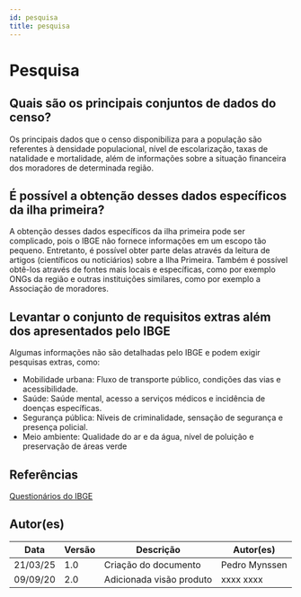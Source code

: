 ```yaml
---
id: pesquisa
title: pesquisa
---
```


# Pesquisa 

## Quais são os principais conjuntos de dados do censo?

Os principais dados que o censo disponibiliza para a população são referentes à densidade populacional, nível de escolarização, taxas de natalidade e mortalidade, além de informações sobre a situação financeira dos moradores de determinada região.

## É possível a obtenção desses dados específicos da ilha primeira?
A obtenção desses dados específicos da ilha primeira pode ser complicado, pois o IBGE não fornece informações em um escopo tão pequeno. Entretanto, é possível obter parte delas através da leitura de artigos (científicos ou noticiários) sobre a Ilha Primeira. Também é possível obtê-los através de fontes mais locais e específicas, como por exemplo ONGs da região e outras instituições similares, como por exemplo a Associação de moradores.

## Levantar o conjunto de requisitos extras além dos apresentados pelo IBGE

Algumas informações não são detalhadas pelo IBGE e podem exigir pesquisas extras, como:
- Mobilidade urbana: Fluxo de transporte público, condições das vias e acessibilidade.
- Saúde: Saúde mental, acesso a serviços médicos e incidência de doenças específicas.
- Segurança pública: Níveis de criminalidade, sensação de segurança e presença policial.
- Meio ambiente: Qualidade do ar e da água, nível de poluição e preservação de áreas verde

## Referências
[Questionários do IBGE](https://anda.ibge.gov.br/sobre/questionarios.html)

## Autor(es)
| Data | Versão | Descrição | Autor(es) |
| -- | -- | -- | -- |
| 21/03/25 | 1.0 | Criação do documento | Pedro Mynssen | 
| 09/09/20 | 2.0 | Adicionada visão produto | xxxx xxxx | 